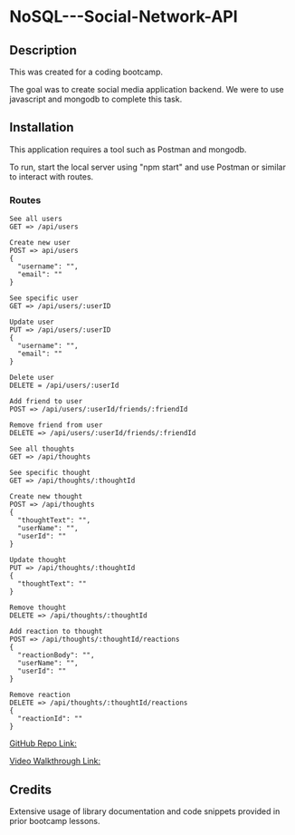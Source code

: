 # NoSQL---Social-Network-API

## Description

This was created for a coding bootcamp.

The goal was to create social media application backend. We were to use javascript and mongodb to complete this task.

## Installation

This application requires a tool such as Postman and mongodb.  

To run, start the local server using "npm start" and use Postman or similar to interact with routes. 

### Routes
```
See all users
GET => /api/users

Create new user
POST => api/users
{
  "username": "",
  "email": ""
}

See specific user
GET => /api/users/:userID

Update user
PUT => /api/users/:userID
{
  "username": "",
  "email": ""
}

Delete user
DELETE = /api/users/:userId

Add friend to user
POST => /api/users/:userId/friends/:friendId

Remove friend from user
DELETE => /api/users/:userId/friends/:friendId

See all thoughts
GET => /api/thoughts

See specific thought
GET => /api/thoughts/:thoughtId

Create new thought
POST => /api/thoughts
{
  "thoughtText": "",
  "userName": "",
  "userId": ""
}

Update thought
PUT => /api/thoughts/:thoughtId
{
  "thoughtText": ""
}

Remove thought
DELETE => /api/thoughts/:thoughtId

Add reaction to thought
POST => /api/thoughts/:thoughtId/reactions
{
  "reactionBody": "",
  "userName": "",
  "userId": ""
}

Remove reaction
DELETE => /api/thoughts/:thoughtId/reactions
{
  "reactionId": ""
}
```

[GitHub Repo Link:](https://github.com/flying-tadpole/NoSQL---Social-Network-API)

[Video Walkthrough Link:](https://www.youtube.com/watch?v=uss52eh9enI)

## Credits

Extensive usage of library documentation and code snippets provided in prior bootcamp lessons.
